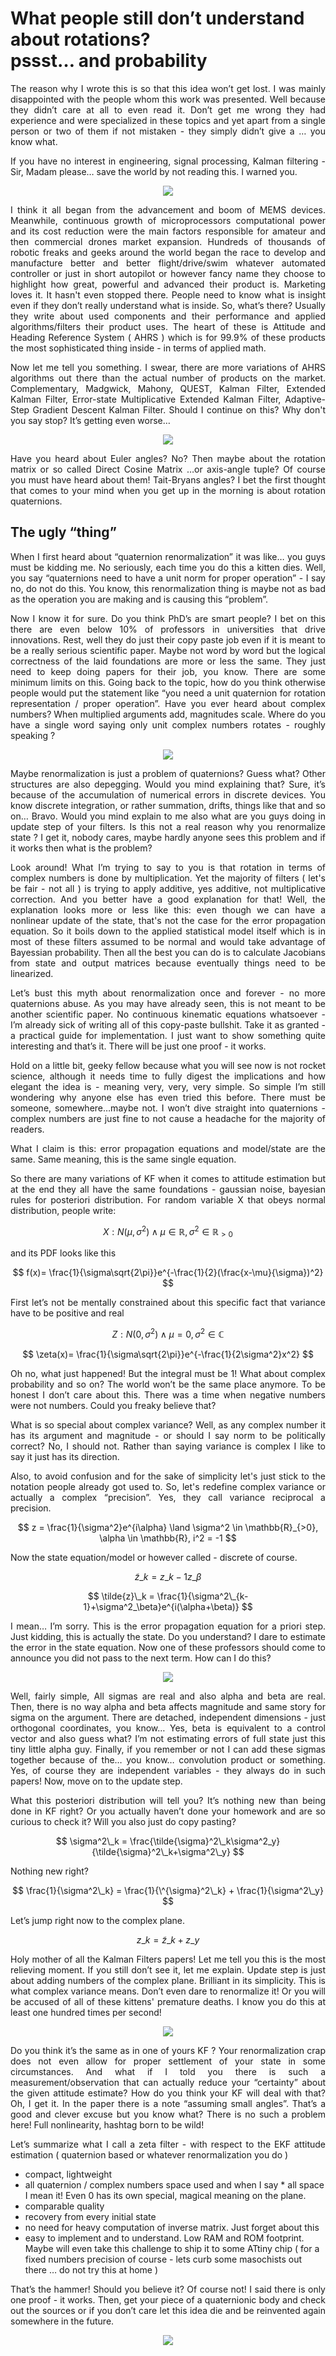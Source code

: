 # What people still don’t understand about rotations? <br> pssst… and probability

<p style="text-align: justify">
The reason why I wrote this is so that this idea won’t get lost. I was mainly disappointed with the people whom this work was presented. Well because they didn’t care at all to even read it. Don’t get me wrong they had experience and were specialized in these topics and yet apart from a single person or two of them if not mistaken - they simply didn’t give a … you know what.
</p>
<p style="text-align: justify">
If you have no interest in engineering, signal processing, Kalman filtering - Sir, Madam please… save the world by not reading this. I warned you.
</p>

<p align="center">
<img src="https://github.com/zeta-point/zeta-filter/blob/main/docs/memes/morpheus.jpg" />
</p>

<p style="text-align: justify">
I think it all began from the advancement and boom of MEMS devices. Meanwhile, continuous growth of microprocessors computational power and its cost reduction were the main factors responsible for amateur and then commercial drones market expansion. Hundreds of thousands of robotic freaks and geeks around the world began the race to develop and manufacture better and better flight/drive/swim whatever automated controller or just in short autopilot or however fancy name they choose to highlight how great, powerful and advanced their product is. Marketing loves it. It hasn't even stopped there. People need to know what is insight even if they don’t really understand what is inside. So, what’s there? Usually they write about used components and their performance and applied algorithms/filters their product uses. The heart of these is Attitude and Heading Reference System ( AHRS ) which is for 99.9% of these products the most sophisticated thing inside - in terms of applied math.
</p>
<p style="text-align: justify">
Now let me tell you something. I swear, there are more variations of AHRS algorithms out there than the actual number of products on the market. Complementary, Madgwick, Mahony, QUEST, Kalman Filter, Extended Kalman Filter, Error-state Multiplicative Extended Kalman Filter, Adaptive-Step Gradient Descent Kalman Filter. Should I continue on this? Why don't you say stop? It’s getting even worse…
</p>

<p align="center">
<img src="https://github.com/zeta-point/zeta-filter/blob/main/docs/memes/filters.png" />
</p>

<p style="text-align: justify">
Have you heard about Euler angles? No? Then maybe about the rotation matrix or so called Direct Cosine Matrix …or axis-angle tuple? Of course you must have heard about them! Tait-Bryans angles? I bet the first thought that comes to your mind when you get up in the morning is about rotation quaternions.
</p>

## The ugly “thing”

<p style="text-align: justify">
When I first heard about “quaternion renormalization” it was like… you guys must be kidding me. No seriously, each time you do this a kitten dies. Well, you say “quaternions need to have a unit norm for proper operation” - I say no, do not do this. You know, this renormalization thing is maybe not as bad as the operation you are making and is causing this “problem”.
</p>
<p style="text-align: justify">
Now I know it for sure. Do you think PhD’s are smart people? I bet on this there are even below 10% of professors in universities that drive innovations. Rest, well they do just their copy paste job even if it is meant to be a really serious scientific paper. Maybe not word by word but the logical correctness of the laid foundations are more or less the same. They just need to keep doing papers for their job, you know. There are some minimum limits on this. Going back to the topic, how do you think otherwise people would put the statement like “you need a unit quaternion for rotation representation / proper operation”. Have you ever heard about complex numbers? When multiplied arguments add, magnitudes scale. Where do you have a single word saying only unit complex numbers rotates - roughly speaking ?
</p>
<p align="center">
<img src="https://github.com/zeta-point/zeta-filter/blob/main/docs/memes/rotates.jpg" />
</p>

<p style="text-align: justify">
Maybe renormalization is just a problem of quaternions? Guess what? Other structures are also depegging. Would you mind explaining that? Sure, it’s because of the accumulation of numerical errors in discrete devices. You know discrete integration, or rather summation, drifts, things like that and so on… Bravo. Would you mind explain to me also what are you guys doing in update step of your filters. Is this not a real reason why you renormalize state ? I get it, nobody cares, maybe hardly anyone sees this problem and if it works 
then what is the problem?
</p>
<p style="text-align: justify">
Look around! What I’m trying to say to you is that rotation in terms of complex numbers is done by multiplication.  Yet the majority of filters ( let's be fair - not all ) is trying to apply additive, yes additive, not multiplicative correction. And you better have a good explanation for that! Well, the explanation looks more or less like this: even though we can have a nonlinear update of the state, that's not the case for the error propagation equation. So it boils down to the applied statistical model itself which is in most of these filters assumed to be normal and would take advantage of Bayessian probability. Then all the best you can do is to calculate Jacobians from state and output matrices because eventually things need to be linearized.
</p>
<p style="text-align: justify">
Let’s bust this myth about renormalization once and forever - no more quaternions abuse. As you may have already seen, this is not meant to be another scientific paper. No continuous kinematic equations whatsoever - I’m already sick of writing all of this copy-paste bullshit. Take it as granted - a practical guide for implementation. I just want to show something quite interesting and that’s it. There will be just one proof - it works.
</p>
<p style="text-align: justify">
Hold on a little bit, geeky fellow because what you will see now is not rocket science, although it needs time to fully digest the implications and how elegant the idea is - meaning very, very, very simple. So simple I’m still wondering why anyone else has even tried this before. There must be someone, somewhere…maybe not. I won’t dive straight into quaternions - complex numbers are just fine to not cause a headache for the majority of readers. 
</p>
<p style="text-align: justify">
What I claim is this: error propagation equations and model/state are the same. Same meaning, this is the same single equation.
</p>
<p style="text-align: justify">
So there are many variations of KF when it comes to attitude estimation but at the end they all have the same foundations - gaussian noise, bayesian rules for posteriori distribution. For random variable X that obeys normal distribution, people write:
</p>

$$
X: N(\mu, \sigma^2) \land \mu \in \mathbb{R}, \sigma^2 \in \mathbb{R}_{>0}
$$

<p style="text-align: justify">
and its PDF looks like this
</p>

$$
f(x)= \frac{1}{\sigma\sqrt{2\pi}}e^{-\frac{1}{2}(\frac{x-\mu}{\sigma})^2}
$$

<p style="text-align: justify">
First let’s not be mentally constrained about this specific fact that variance have to be positive and real
</p>

$$
Z: N(0, \sigma^2) \land \mu = 0, \sigma^2 \in \mathbb{C}
$$

$$
\zeta(x)= \frac{1}{\sigma\sqrt{2\pi}}e^{-\frac{1}{2\sigma^2}x^2}
$$

<p style="text-align: justify">
Oh no, what just happened! But the integral must be 1! What about complex probability and so on? The world won’t be the same place anymore. To be honest I don’t care about this. There was a time when negative numbers were not numbers. Could you freaky believe that?
</p>
<p style="text-align: justify">
What is so special about complex variance? Well, as any complex number it has its argument and magnitude - or should I say norm to be politically correct? No, I should not. Rather than saying variance is complex I like to say it just has its direction.
</p>
<p style="text-align: justify">
Also, to avoid confusion and for the sake of simplicity let's just stick to the notation people already got used to. So, let's redefine complex variance or actually a complex “precision”. Yes, they call variance reciprocal a precision.
</p>

$$
z = \frac{1}{\sigma^2}e^{i\alpha} \land \sigma^2 \in \mathbb{R}_{>0}, \alpha \in \mathbb{R}, i^2 = -1
$$

<p style="text-align: justify">
Now the state equation/model or however called - discrete of course.
</p>

$$
\tilde{z}\_k = z\_{k-1}z\_\beta
$$

$$
\tilde{z}\_k = \frac{1}{\sigma^2\_{k-1}+\sigma^2_\beta}e^{i(\alpha+\beta)}
$$


<p style="text-align: justify">
I mean… I’m sorry. This is the error propagation equation for a priori step. Just kidding, this is actually the state. Do you understand? I dare to estimate the error in the state equation. Now one of these professors should come to announce you did not pass to the next term. How can I do this? 
</p>

<p align="center">
<img src="https://github.com/zeta-point/zeta-filter/blob/main/docs/memes/greta.png" />
</p>

<p style="text-align: justify">
Well, fairly simple, All sigmas are real and also alpha and beta are real. Then, there is no way alpha and beta affects magnitude and same story for sigma on the argument. There are detached, independent dimensions - just orthogonal coordinates, you know… Yes, beta is equivalent to a control vector and also guess what? I’m not estimating errors of full state just this tiny little alpha guy. Finally, if you remember or not I can add these sigmas together because of the… you know… convolution product or something. Yes, of course they are independent variables - they always do in such papers! Now, move on to the update step.
</p>
<p style="text-align: justify">
What this posteriori distribution will tell you? It’s nothing new than being done in KF right? Or you actually haven’t done your homework and are so curious to check it? Will you also just do copy pasting?
</p>

$$
\sigma^2\_k = \frac{\tilde{\sigma}^2\_k\sigma^2_y}{\tilde{\sigma}^2\_k+\sigma^2\_y}
$$

<p style="text-align: justify">
Nothing new right?
</p>

$$
\frac{1}{\sigma^2\_k} = \frac{1}{\^{\sigma}^2\_k} + \frac{1}{\sigma^2\_y}
$$

<p style="text-align: justify">
Let’s jump right now to the complex plane.
</p>

$$
z\_k = \tilde{z}\_k + z\_y
$$

<p style="text-align: justify">
Holy mother of all the Kalman Filters papers! Let me tell you this is the most relieving moment. If you still don’t see it, let me explain. Update step is just about adding numbers of the complex plane. Brilliant in its simplicity. This is what complex variance means. Don’t even dare to renormalize it! Or you will be accused of all of these kittens' premature deaths. I know you do this at least one hundred times per second!
</p>
<p align="center">
<img src="https://github.com/zeta-point/zeta-filter/blob/main/docs/memes/kitten.jpg" />
</p>

<p style="text-align: justify">
Do you think it’s the same as in one of yours KF ? Your renormalization crap does not even allow for proper settlement of your state in some circumstances. And what if I told you there is such a measurement/observation that can actually reduce your “certainty” about the given attitude estimate? How do you think your KF will deal with that? Oh, I get it. In the paper there is a note “assuming small angles”. That’s a good and clever excuse but you know what? There is no such a problem here! Full nonlinearity, hashtag born to be wild! 
</p>
<p style="text-align: justify">
Let’s summarize what I call a zeta filter - with respect to the EKF attitude estimation ( quaternion based or whatever renormalization you do )
</p>

 * compact, lightweight
 * all quaternion / complex numbers space used and when I say * all space I mean it! Even 0 has its own special, magical meaning on the plane.
 * comparable quality
 * recovery from every initial state
 * no need for heavy computation of inverse matrix. Just forget about this
 * easy to implement and to understand. Low RAM and ROM footprint. Maybe will even take this challenge to ship it to some ATtiny chip ( for a fixed numbers precision of course - lets curb some masochists out there … do not try this at home )

<p style="text-align: justify">
That’s the hammer! Should you believe it? Of course not! I said there is only one proof - it works. Then, get your piece of a quaternionic body and check out the sources or if you don’t care let this idea die and be reinvented again somewhere in the future.
</p>
<p align="center">
<img src="https://github.com/zeta-point/zeta-filter/blob/main/docs/memes/stackoverflow.png" />
</p>
